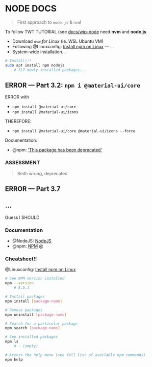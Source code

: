 # NODE DOCS

> First approach to `node.js` & `nvm`!
> 
To follow TWT TUTORIAL (see [docs/wip-node](/docs/wip-node.md) need **nvm** and **node.js**. 


- Download *`nvm` for Linux* (ie. WSL Ubuntu VM)
- Following @Linuxconfig: [Install npm on Linux](https://linuxconfig.org/install-npm-on-linux) — ...
- System-wide installation...


```bash
# Install!!!
sudo apt install npm nodejs
    # 317 newly installed packages...

```


## ERROR — Part 3.2: `npm i @material-ui/core`

ERROR with
- `npm install @material-ui/core`
- `npm install @material-ui/icons`

THEREFORE:
- `npm install @material-ui/core @material-ui/icons --force`


Documentation:
- @npm: ['This package has been deprecated'](https://www.npmjs.com/package/@material-ui/core)


### ASSESSMENT

> Smth wrong, deprecated



## ERROR — Part 3.7

## ...


Guess I SHOULD

### Documentation
- @NodeJS: [NodeJS](https://nodejs.org/en/)
- @npm: [NPM](https://www.npmjs.com/)
@

### Cheatsheet!!

@Linuxconfig: [Install npm on Linux](https://linuxconfig.org/install-npm-on-linux)

```bash
# See NPM version installed
npm --version
    # 8.5.1

# Install packages
npm install [package-name]

# Remove packages
npm uninstall [package-name]

# Search for a particular package
npm search [package-name]

# See installed packages
npm ls
    # ~ (empty)

# Access the help menu (see full list of available npm commands)
npm help
``` 
